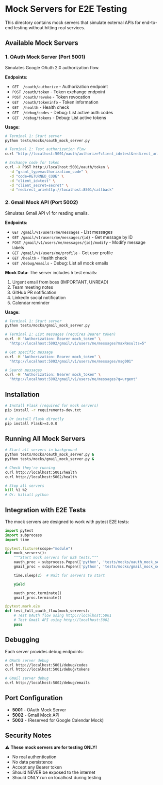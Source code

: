 # Mock Servers for E2E Testing

This directory contains mock servers that simulate external APIs for end-to-end testing without hitting real services.

## Available Mock Servers

### 1. OAuth Mock Server (Port 5001)
Simulates Google OAuth 2.0 authorization flow.

**Endpoints:**
- `GET  /oauth/authorize` - Authorization endpoint
- `POST /oauth/token` - Token exchange endpoint
- `POST /oauth/revoke` - Token revocation
- `GET  /oauth/tokeninfo` - Token information
- `GET  /health` - Health check
- `GET  /debug/codes` - Debug: List active auth codes
- `GET  /debug/tokens` - Debug: List active tokens

**Usage:**
```bash
# Terminal 1: Start server
python tests/mocks/oauth_mock_server.py

# Terminal 2: Test authorization flow
curl "http://localhost:5001/oauth/authorize?client_id=test&redirect_uri=http://localhost:8501/callback&scope=gmail.readonly&state=abc123"

# Exchange code for token
curl -X POST http://localhost:5001/oauth/token \
  -d "grant_type=authorization_code" \
  -d "code=RETURNED_CODE" \
  -d "client_id=test" \
  -d "client_secret=secret" \
  -d "redirect_uri=http://localhost:8501/callback"
```

### 2. Gmail Mock API (Port 5002)
Simulates Gmail API v1 for reading emails.

**Endpoints:**
- `GET /gmail/v1/users/me/messages` - List messages
- `GET /gmail/v1/users/me/messages/{id}` - Get message by ID
- `POST /gmail/v1/users/me/messages/{id}/modify` - Modify message labels
- `GET /gmail/v1/users/me/profile` - Get user profile
- `GET /health` - Health check
- `GET /debug/emails` - Debug: List all mock emails

**Mock Data:**
The server includes 5 test emails:
1. Urgent email from boss (IMPORTANT, UNREAD)
2. Team meeting notes
3. GitHub PR notification
4. LinkedIn social notification
5. Calendar reminder

**Usage:**
```bash
# Terminal 1: Start server
python tests/mocks/gmail_mock_server.py

# Terminal 2: List messages (requires Bearer token)
curl -H "Authorization: Bearer mock_token" \
  "http://localhost:5002/gmail/v1/users/me/messages?maxResults=5"

# Get specific message
curl -H "Authorization: Bearer mock_token" \
  "http://localhost:5002/gmail/v1/users/me/messages/msg001"

# Search messages
curl -H "Authorization: Bearer mock_token" \
  "http://localhost:5002/gmail/v1/users/me/messages?q=urgent"
```

## Installation

```bash
# Install Flask (required for mock servers)
pip install -r requirements-dev.txt

# Or install Flask directly
pip install Flask>=3.0.0
```

## Running All Mock Servers

```bash
# Start all servers in background
python tests/mocks/oauth_mock_server.py &
python tests/mocks/gmail_mock_server.py &

# Check they're running
curl http://localhost:5001/health
curl http://localhost:5002/health

# Stop all servers
kill %1 %2
# Or: killall python
```

## Integration with E2E Tests

The mock servers are designed to work with pytest E2E tests:

```python
import pytest
import subprocess
import time

@pytest.fixture(scope="module")
def mock_servers():
    """Start mock servers for E2E tests."""
    oauth_proc = subprocess.Popen(['python', 'tests/mocks/oauth_mock_server.py'])
    gmail_proc = subprocess.Popen(['python', 'tests/mocks/gmail_mock_server.py'])

    time.sleep(2)  # Wait for servers to start

    yield

    oauth_proc.terminate()
    gmail_proc.terminate()

@pytest.mark.e2e
def test_full_oauth_flow(mock_servers):
    # Test OAuth flow using http://localhost:5001
    # Test Gmail API using http://localhost:5002
    pass
```

## Debugging

Each server provides debug endpoints:

```bash
# OAuth server debug
curl http://localhost:5001/debug/codes
curl http://localhost:5001/debug/tokens

# Gmail server debug
curl http://localhost:5002/debug/emails
```

## Port Configuration

- **5001** - OAuth Mock Server
- **5002** - Gmail Mock API
- **5003** - (Reserved for Google Calendar Mock)

## Security Notes

⚠️ **These mock servers are for testing ONLY!**
- No real authentication
- No data persistence
- Accept any Bearer token
- Should NEVER be exposed to the internet
- Should ONLY run on localhost during testing
